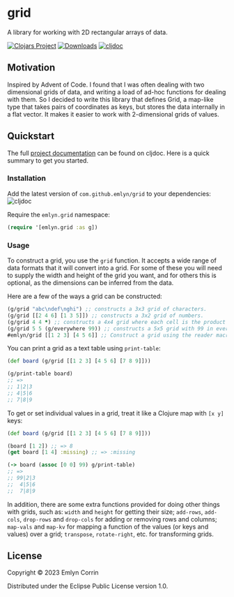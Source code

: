 # grid

A library for working with 2D rectangular arrays of data.

[![Clojars Project](https://img.shields.io/clojars/v/com.github.emlyn/grid.svg)](https://clojars.org/com.github.emlyn/grid)
[![Downloads](https://img.shields.io/clojars/dt/com.github.emlyn/grid.svg)](https://clojars.org/com.github.emlyn/grid)
[![cljdoc](https://cljdoc.org/badge/com.github.emlyn/grid)](https://cljdoc.org/d/com.github.emlyn/grid)

## Motivation

Inspired by Advent of Code.
I found that I was often dealing with two dimensional grids of data,
and writing a load of ad-hoc functions for dealing with them.
So I decided to write this library that defines Grid,
a map-like type that takes pairs of coordinates as keys,
but stores the data internally in a flat vector.
It makes it easier to work with 2-dimensional grids of values.

## Quickstart

The full [project documentation](https://cljdoc.org/d/com.github.emlyn/grid) can be found on cljdoc. Here is a quick summary to get you started.

### Installation

Add the latest version of `com.github.emlyn/grid` to your dependencies:
![cljdoc](https://clojars.org/com.github.emlyn/grid/latest-version.svg)

Require the `emlyn.grid` namespace:
```clojure
(require '[emlyn.grid :as g])
```

### Usage

To construct a grid, you use the `grid` function.
It accepts a wide range of data formats that it will convert into a grid.
For some of these you will need to supply the width and height of the grid you want,
and for others this is optional, as the dimensions can be inferred from the data.

Here are a few of the ways a grid can be constructed:

```clojure
(g/grid "abc\ndef\nghi") ;; constructs a 3x3 grid of characters.
(g/grid [[2 4 6] [1 3 5]]) ;; constructs a 3x2 grid of numbers.
(g/grid 4 4 *) ;; constructs a 4x4 grid where each cell is the product of the x and y coordinates.
(g/grid 5 5 (g/everywhere 99)) ;; constructs a 5x5 grid with 99 in every cell.
#emlyn/grid [[1 2 3] [4 5 6]] ;; Construct a grid using the reader macro.
```

You can print a grid as a text table using `print-table`:

```clojure
(def board (g/grid [[1 2 3] [4 5 6] [7 8 9]]))

(g/print-table board)
;; =>
;; 1|2|3
;; 4|5|6
;; 7|8|9
```

To get or set individual values in a grid, treat it like a Clojure map with `[x y]` keys:

```clojure
(def board (g/grid [[1 2 3] [4 5 6] [7 8 9]]))

(board [1 2]) ;; => 8
(get board [1 4] :missing) ;; => :missing

(-> board (assoc [0 0] 99) g/print-table)
;; =>
;; 99|2|3
;;  4|5|6
;;  7|8|9
```

In addition, there are some extra functions provided for doing other things with grids, such as:
`width` and `height` for getting their size;
`add-rows`, `add-cols`, `drop-rows` and `drop-cols` for adding or removing rows and columns;
`map-vals` and `map-kv` for mapping a function of the values (or keys and values) over a grid;
`transpose`, `rotate-right`, etc. for transforming grids.

## License

Copyright © 2023 Emlyn Corrin

Distributed under the Eclipse Public License version 1.0.
